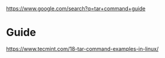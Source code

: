 https://www.google.com/search?q=tar+command+guide

# Guide
https://www.tecmint.com/18-tar-command-examples-in-linux/

